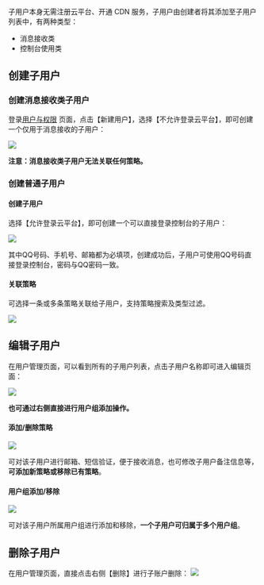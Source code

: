 子用户本身无需注册云平台、开通 CDN 服务，子用户由创建者将其添加至子用户列表中，有两种类型：

+ 消息接收类
+ 控制台使用类

## 创建子用户

### 创建消息接收类子用户

登录[用户与权限](http://console.tce.fsphere.cn/cam) 页面，点击【新建用户】，选择【不允许登录云平台】，即可创建一个仅用于消息接收的子用户：

![](http://imgcache.tcecqpoc.fsphere.cn/image/mccdn.qcloud.com/static/img/0a2260b6f30636868aa8d2ac169f39cd/image.jpg)

**注意：消息接收类子用户无法关联任何策略。**

### 创建普通子用户

#### 创建子用户
选择【允许登录云平台】，即可创建一个可以直接登录控制台的子用户：

![](http://imgcache.tcecqpoc.fsphere.cn/image/mccdn.qcloud.com/static/img/355c4994e8f53e1d2ff5fe73a86b65e4/image.jpg)

其中QQ号码、手机号、邮箱都为必填项，创建成功后，子用户可使用QQ号码直接登录控制台，密码与QQ密码一致。

#### 关联策略
可选择一条或多条策略关联给子用户，支持策略搜索及类型过滤。

![](http://imgcache.tcecqpoc.fsphere.cn/image/mccdn.qcloud.com/static/img/8bb64603dcb7e4db2e45d6d229311c43/image.jpg)


## 编辑子用户

在用户管理页面，可以看到所有的子用户列表，点击子用户名称即可进入编辑页面：

![](http://imgcache.tcecqpoc.fsphere.cn/image/mccdn.qcloud.com/static/img/c8b20b355b563490988ca5e96b5f4519/image.jpg)

**也可通过右侧直接进行用户组添加操作。**

#### 添加/删除策略

![](http://imgcache.tcecqpoc.fsphere.cn/image/mccdn.qcloud.com/static/img/38225fa71e5086f8e292cc114f8b5250/image.jpg)

可对该子用户进行邮箱、短信验证，便于接收消息，也可修改子用户备注信息等，**可添加新策略或移除已有策略**。

#### 用户组添加/移除

![](http://imgcache.tcecqpoc.fsphere.cn/image/mccdn.qcloud.com/static/img/c47e395772244ef56953e5b4fa5d4ba8/image.jpg)

可对该子用户所属用户组进行添加和移除，**一个子用户可归属于多个用户组**。

## 删除子用户

在用户管理页面，直接点击右侧【删除】进行子账户删除：
![](http://imgcache.tcecqpoc.fsphere.cn/image/mccdn.qcloud.com/static/img/cae5604578091dcf640713d1469bf0cc/image.jpg)